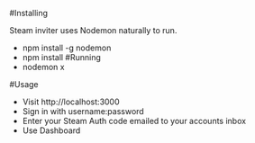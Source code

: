 #Installing

Steam inviter uses Nodemon naturally to run.

- npm install -g nodemon
- npm install
#Running
- nodemon x

#Usage
- Visit http://localhost:3000
- Sign in with username:password
- Enter your Steam Auth code emailed to your accounts inbox
- Use Dashboard

